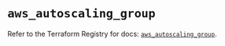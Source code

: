 # `aws_autoscaling_group`

Refer to the Terraform Registry for docs: [`aws_autoscaling_group`](https://registry.terraform.io/providers/hashicorp/aws/5.59.0/docs/resources/autoscaling_group).
